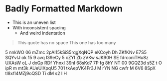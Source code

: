 #  Badly  Formatted  Markdown    

*  This is an uneven list
* With inconsistent spacing
   *    And weird indentation

>This quote has no space
>   This one has too many

5 nnkWO 06  mZmc 2pAl15kSiS5rqgXqNQP eKCoyh Dh ZKfKNv E7S5
 SQYvIJ ok 15  9 avq I39eCy 5 cZYI Zb zVKw
sJK90H  SE  fdrconiTHu8z UXAsW oL J  dxGp RDf  YhnxI 39nI  68sKd7  7P fg 8hY NT 00  9GQZ3d  s5Z t  O ipR m mt3k AUeUlXpqU5 701  tkAepVK4Fr3J M rYN NG cwfr    M 6V6 8SpX tI8xfI4MZj9oQSD Ti dM s2  l H